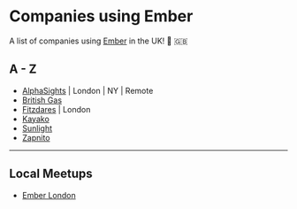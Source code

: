 # Companies using Ember

A list of companies using [Ember](https://emberjs.com/) in the UK! 🐹 🇬🇧

## A - Z

- [AlphaSights](https://engineering.alphasights.com) | London | NY | Remote
- [British Gas](http://www.britishgas.co.uk/)
- [Fitzdares](https://fitzdares.com/) | London
- [Kayako](https://www.kayako.com/)
- [Sunlight](https://www.sunlight.is/)
- [Zapnito](https://zapnito.com)

---

## Local Meetups

- [Ember London](http://emberlondon.com/)
